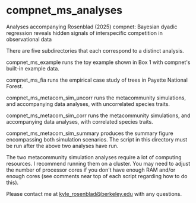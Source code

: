# compnet_ms_analyses
Analyses accompanying Rosenblad (2025) compnet: Bayesian dyadic regression reveals hidden signals of interspecific competition in observational data

There are five subdirectories that each correspond to a distinct analysis.

compnet_ms_example runs the toy example shown in Box 1 with compnet's built-in example data.

compnet_ms_fia runs the empirical case study of trees in Payette National Forest.

compnet_ms_metacom_sim_uncorr runs the metacommunity simulations, and accompanying data analyses, with uncorrelated species traits.

compnet_ms_metacom_sim_corr runs the metacommunity simulations, and accompanying data analyses, with correlated species traits.

compnet_ms_metacom_sim_summary produces the summary figure encompassing both simulation scenarios. The script in this directory must be run after the above two analyses have run.

The two metacommunity simulation analyses require a lot of computing resources. I recommend running them on a cluster. You may need to adjust the number of processor cores if you don't have enough RAM and/or enough cores (see comments near top of each script regarding how to do this).

Please contact me at kyle_rosenblad@berkeley.edu with any questions.